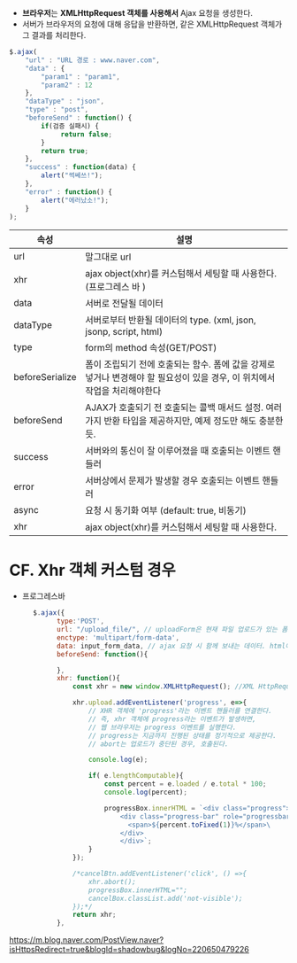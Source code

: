 
- **브라우저**는 **XMLHttpRequest 객체를 사용해서** Ajax 요청을 생성한다. 
- 서버가 브라우저의 요청에 대해 응답을 반환하면, 같은 XMLHttpRequest 객체가 그 결과를 처리한다.

```javascript
$.ajax(
    "url" : "URL 경로 : www.naver.com",
    "data" : {
        "param1" : "param1",
        "param2" : 12
    },
    "dataType" : "json",
    "type" : "post",
    "beforeSend" : function() {
        if(검증 실패시) {
             return false;
        }      
        return true;
    },
    "success" : function(data) {
        alert("썩쎄쓰!");
    },
    "error" : function() {
        alert("에러났소!");
    }
);
```

|속성|설명|
|---|---|
|url| 말그대로 url |
|xhr| ajax object(xhr)를 커스텀해서 세팅할 때 사용한다. (프로그레스 바 ) |
|data|서버로 전달될 데이터 |
|dataType| 서버로부터 반환될 데이터의 type. (xml, json, jsonp, script, html)|
|type|form의 method 속성(GET/POST)|
|beforeSerialize|폼이 조립되기 전에 호출되는 함수. 폼에 값을 강제로 넣거나 변경해야 할 필요성이 있을 경우, 이 위치에서 작업을 처리해야한다|
|beforeSend|AJAX가 호출되기 전 호출되는 콜백 매서드 설정. 여러가지 반환 타입을 제공하지만, 예제 정도만 해도 충분한듯.|
|success|서버와의 통신이 잘 이루어졌을 때 호출되는 이벤트 핸들러|
|error| 서버상에서 문제가 발생할 경우 호출되는 이벤트 핸들러|
|async|요청 시 동기화 여부 (default: true, 비동기)
|xhr| ajax object(xhr)를 커스텀해서 세팅할 때 사용한다. |



# CF. Xhr 객체 커스텀 경우 
- 프로그레스바

```javascript
      $.ajax({
            type:'POST',
            url: "/upload_file/", // uploadForm은 현재 파일 업로드가 있는 폼 객체. action은 upload file 뷰로 이동.
            enctype: 'multipart/form-data',
            data: input_form_data, // ajax 요청 시 함께 보내는 데이터. html에 바인딩된 파일 객체를 보내야 함.
            beforeSend: function(){

            },
            xhr: function(){
                const xhr = new window.XMLHttpRequest(); //XML HttpRequest 객체를 만든다.

                xhr.upload.addEventListener('progress', e=>{
                    // XHR 객체에 'progress'라는 이벤트 핸들러를 연결한다.
                    // 즉, xhr 객체에 progress라는 이벤트가 발생하면,
                    // 웹 브라우저는 progress 이벤트를 실행한다.
                    // progress는 지금까지 진행된 상태를 정기적으로 제공한다.
                    // abort는 업로드가 중단된 경우, 호출된다.

                    console.log(e);

                    if( e.lengthComputable){
                        const percent = e.loaded / e.total * 100;
                        console.log(percent);

                        progressBox.innerHTML = `<div class="progress">
                            <div class="progress-bar" role="progressbar" style="width: ${percent}%" aria-valuenow="${percent}">
                              <span>${percent.toFixed(1)}%</span>\
                            </div>
                            </div>`;
                    }
                });

                /*cancelBtn.addEventListener('click', () =>{
                    xhr.abort();
                    progressBox.innerHTML="";
                    cancelBox.classList.add('not-visible');
                });*/
                return xhr;
            },
```

https://m.blog.naver.com/PostView.naver?isHttpsRedirect=true&blogId=shadowbug&logNo=220650479226

